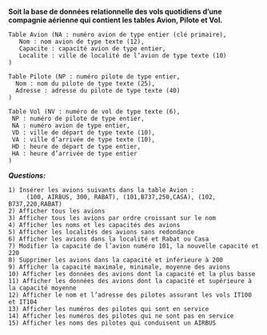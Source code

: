 
**Soit la base de données relationnelle des vols quotidiens d’une compagnie aérienne qui contient 
les tables Avion, Pilote et Vol.**

    Table Avion (NA : numéro avion de type entier (clé primaire),
       Nom : nom avion de type texte (12),
       Capacite : capacité avion de type entier,
       Localite : ville de localité de l’avion de type texte (10)
    )
    
    Table Pilote (NP : numéro pilote de type entier,
      Nom : nom du pilote de type texte (25),
      Adresse : adresse du pilote de type texte (40)
    )
    
    Table Vol (NV : numéro de vol de type texte (6),
     NP : numéro de pilote de type entier,
     NA : numéro avion de type entier,
     VD : ville de départ de type texte (10),
     VA : ville d’arrivée de type texte (10),
     HD : heure de départ de type entier,
     HA : heure d’arrivée de type entier
    )

***Questions:***

    1) Insérer les avions suivants dans la table Avion :
         (100, AIRBUS, 300, RABAT), (101,B737,250,CASA), (102, B737,220,RABAT)
    2) Afficher tous les avions
    3) Afficher tous les avions par ordre croissant sur le nom
    4) Afficher les noms et les capacités des avions
    5) Afficher les localités des avions sans redondance
    6) Afficher les avions dans la localité et Rabat ou Casa
    7) Modifier la capacité de l’avion numéro 101, la nouvelle capacité et 220
    8) Supprimer les avions dans la capacité et inférieure à 200
    9) Afficher la capacité maximale, minimale, moyenne des avions
    10) Afficher les données des avions dont la capacité et la plus basse
    11) Afficher les données des avions dont la capacité et supérieure à la capacité moyenne
    12) Afficher le nom et l’adresse des pilotes assurant les vols IT100 et IT104
    13) Afficher les numéros des pilotes qui sont en service
    14) Afficher les numéros des pilotes qui ne sont pas en service
    15) Afficher les noms des pilotes qui conduisent un AIRBUS
